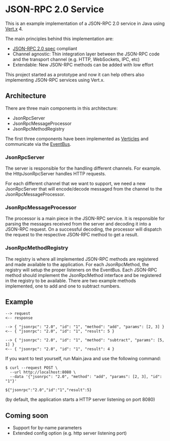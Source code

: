 # JSON-RPC 2.0 Service

This is an example implementation of a JSON-RPC 2.0 service in Java using 
[Vert.x](https://vertx.io/) 4.

The main principles behind this implementation are:
- [JSON-RPC 2.0 spec](https://www.jsonrpc.org/specification) compliant
- Channel agnostic: Thin integration layer between the JSON-RPC code and the transport channel 
(e.g. HTTP, WebSockets, IPC, etc)
- Extendable: New JSON-RPC methods can be added with low effort

This project started as a prototype and now it can help others also implementing JSON-RPC services 
using Vert.x.

## Architecture
There are three main components in this architecture: 
- JsonRpcServer
- JsonRpcMessageProcessor
- JsonRpcMethodRegistry

The first three components have been implemented as 
[Verticles](https://vertx.io/docs/vertx-core/java/#_verticles) and communicate via the 
[EventBus](https://vertx.io/docs/vertx-core/java/#_verticles).

### JsonRpcServer
The server is responsible for the handling different channels. For example. the HttpJsonRpcServer 
handles HTTP requests.

For each different channel that we want to support, we need a new JsonRpcServer that will 
encode/decode messaged from the channel to the JsonRpcMessageProcessor.

### JsonRpcMessageProcessor
The processor is a main piece in the JSON-RPC service. It is responsible for parsing the messages 
received from the server and decoding it into a JSON-RPC request. On a successful decoding, the 
processor will dispatch the request to the respective JSON-RPC method to get a result.

### JsonRpcMethodRegistry
The registry is where all implemented JSON-RPC methods are registered and made available to the
application. For each JsonRpcMethod, the registry will setup the proper listeners on the EventBus.
Each JSON-RPC method should implement the JsonRpcMethod interface and be registered in the registry 
to be available. There are two example methods implemented, one to add and one to subtract numbers.

## Example
```
--> request
<-- response

--> { "jsonrpc": "2.0", "id": "1", "method": "add", "params": [2, 3] }
<-- { "jsonrpc": "2.0", "id": "1", "result": 5 }

--> { "jsonrpc": "2.0", "id": "1", "method": "subtract", "params": [5, 1] }
<-- { "jsonrpc": "2.0", "id": "1", "result": 4 }
```

If you want to test yourself, run Main.java and use the following command:
```
$ curl --request POST \
  --url http://localhost:8080 \
  --data '{"jsonrpc": "2.0", "method": "add", "params": [2, 3], "id": "1"}'

${"jsonrpc":"2.0","id":"1","result":5}
```
(by default, the application starts a HTTP server listening on port 8080)

## Coming soon
- Support for by-name parameters
- Extended config option (e.g. http server listening port)